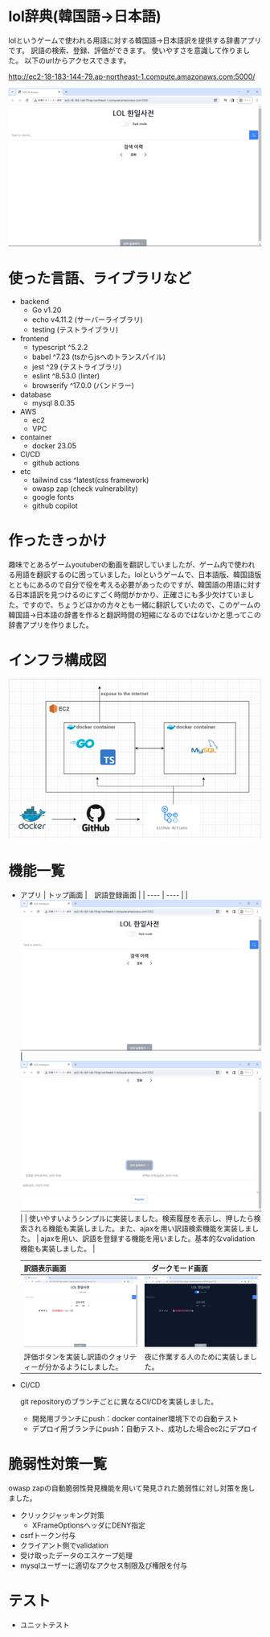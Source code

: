 # lol辞典(韓国語->日本語)
lolというゲームで使われる用語に対する韓国語->日本語訳を提供する辞書アプリです。
訳語の検索、登録、評価ができます。
使いやすさを意識して作りました。
以下のurlからアクセスできます。

http://ec2-18-183-144-79.ap-northeast-1.compute.amazonaws.com:5000/

![alt text](https://github.com/abichan99/loldict2/blob/deployment/readMeImg/main.png?raw=true)

# 使った言語、ライブラリなど
 - backend
      - Go v1.20
      - echo v4.11.2 (サーバーライブラリ)
      - testing (テストライブラリ)
 - frontend
      - typescript ^5.2.2
      - babel ^7.23 (tsからjsへのトランスパイル)
      - jest ^29 (テストライブラリ)
      - eslint ^8.53.0 (linter)
      - browserify ^17.0.0 (バンドラー)
 - database
      - mysql 8.0.35
 - AWS
      - ec2
      - VPC
 - container
      - docker 23.05
 - CI/CD
      - github actions
 - etc
      - tailwind css ^latest(css framework)
      - owasp zap (check vulnerability)
      - google fonts
      - github copilot

# 作ったきっかけ
趣味でとあるゲームyoutuberの動画を翻訳していましたが、ゲーム内で使われる用語を翻訳するのに困っていました。lolというゲームで、日本語版、韓国語版とともにあるので自分で役を考える必要があったのですが、韓国語の用語に対する日本語訳を見つけるのにすごく時間がかかり、正確さにも多少欠けていました。ですので、ちょうどほかの方々とも一緒に翻訳していたので、このゲームの韓国語->日本語の辞書を作ると翻訳時間の短縮になるのではないかと思ってこの辞書アプリを作りました。

# インフラ構成図
![alt text](https://github.com/abichan99/loldict2/blob/deployment/readMeImg/infra.png?raw=true)

# 機能一覧
 - アプリ
   | トップ画面 |　訳語登録画面 |
   | ---- | ---- |
   | ![Top画面](https://github.com/abichan99/loldict2/blob/deployment/readMeImg/main.png?raw=true) | ![訳語登録画面](https://github.com/abichan99/loldict2/blob/deployment/readMeImg/rgstForm.png?raw=true) |
   | 使いやすいようシンプルに実装しました。検索履歴を表示し、押したら検索される機能も実装しました。また、ajaxを用い訳語検索機能を実装しました。 | ajaxを用い、訳語を登録する機能を用いました。基本的なvalidation機能も実装しました。 |

   | 訳語表示画面 |　ダークモード画面 |
   | ---- | ---- |
   | ![訳語表示画面](https://github.com/abichan99/loldict2/blob/deployment/readMeImg/translations.png?raw=true) | ![ダークモード画面](https://github.com/abichan99/loldict2/blob/deployment/readMeImg/darkmode.png?raw=true) |
   | 評価ボタンを実装し訳語のクォリティーが分かるようにしました。 | 夜に作業する人のために実装しました。 |
 - CI/CD
   
   git repositoryのブランチごとに異なるCI/CDを実装しました。
      - 開発用ブランチにpush：docker container環境下での自動テスト
      - デプロイ用ブランチにpush：自動テスト、成功した場合ec2にデプロイ

# 脆弱性対策一覧
 owasp zapの自動脆弱性発見機能を用いて発見された脆弱性に対し対策を施しました。
 - クリックジャッキング対策
     - XFrameOptionsヘッダにDENY指定
 - csrfトークン付与
 - クライアント側でvalidation
 - 受け取ったデータのエスケープ処理
 - mysqlユーザーに適切なアクセス制限及び権限を付与

# テスト
 - ユニットテスト
